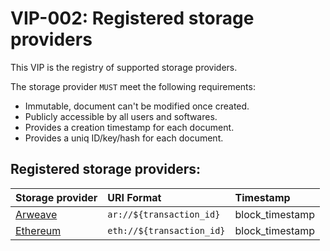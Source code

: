 # VIP-002: Registered storage providers

This VIP is the registry of supported storage providers.

The storage provider `MUST` meet the following requirements:

- Immutable, document can't be modified once created.
- Publicly accessible by all users and softwares.
- Provides a creation timestamp for each document.
- Provides a uniq ID/key/hash for each document.

## Registered storage providers:

| Storage provider                    | URI Format                | Timestamp       |
| :---------------------------------- | :------------------------ | :-------------- |
| [Arweave](https://www.arweave.org/) | `ar://${transaction_id}`  | block_timestamp |
| [Ethereum](https://ethereum.org/)   | `eth://${transaction_id}` | block_timestamp |
